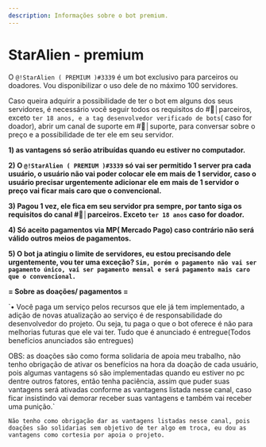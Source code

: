 ```yaml
---
description: Informações sobre o bot premium.
---
```


# StarAlien - premium

O `@!StarAlien ( PREMIUM )#3339` é um bot exclusivo para parceiros ou doadores. Vou disponibilizar o uso dele de no máximo 100 servidores.

Caso queira adquirir a possibilidade de ter o bot em alguns dos seus servidores, é necessário você seguir todos os requisitos do \#🔔│parceiros, exceto `ter 18 anos, e a tag desenvolvedor verificado de bots`\( caso for doador\), abrir um canal de suporte em \#👮│suporte, para conversar sobre o preço e a possibilidade de ter ele em seu servidor.  
  
  
  
**1\) as vantagens só serão atribuídas quando eu estiver no computador.** 

**2\) O `@!StarAlien ( PREMIUM )#3339` só vai ser permitido 1 server pra cada usuário, o usuário não vai poder colocar ele em mais de 1 servidor, caso o usuário precisar urgentemente adicionar ele em mais de 1 servidor o preço vai ficar mais caro que o convencional.**

**3\) Pagou 1 vez, ele fica em seu servidor pra sempre, por tanto siga os requisitos do canal \#🔔│parceiros. Exceto `ter 18 anos` caso for doador.**

**4\) Só aceito pagamentos via MP\( Mercado Pago\) caso contrário não será válido outros meios de pagamentos.** 

**5\) O bot ja atingiu o limite de servidores, eu estou precisando dele urgentemente, vou ter uma exceção? `Sim, porém o pagamento não vai ser pagamento único, vai ser pagamento mensal e será pagamento mais caro que o convencional.`**

  
  
**= Sobre as doações/ pagamentos =**   
  
`• Você paga um serviço pelos recursos que ele já tem implementado, a adição de novas atualização ao serviço é de responsabilidade do desenvolvedor do projeto. Ou seja, tu paga o que o bot oferece é não para melhorias futuras que ele vai ter. Tudo que é anunciado é entregue(Todos benefícios anunciados são entregues)  
  
OBS: as doações são como forma solidaria de apoia meu trabalho, não tenho obrigação de ativar os benefícios na hora da doação de cada usuário, pois algumas vantagens só são implementadas quando eu estiver no pc dentre outros fatores, então tenha paciência, assim que puder suas vantagens será ativadas conforme as vantagens listada nesse canal, caso ficar insistindo vai demorar receber suas vantagens e também vai receber uma punição.`

`Não tenho como obrigação dar as vantagens listadas nesse canal, pois doações são solidarias sem objetivo de ter algo em troca, eu dou as vantagens como cortesia por apoia o projeto.`

